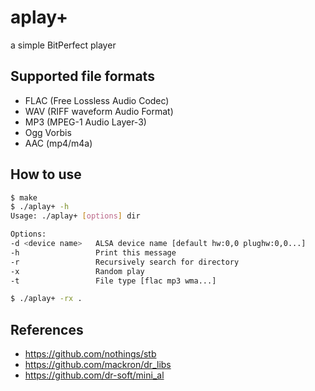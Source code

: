 # aplay+

a simple BitPerfect player

## Supported file formats

- FLAC (Free Lossless Audio Codec)
- WAV (RIFF waveform Audio Format)
- MP3 (MPEG-1 Audio Layer-3)
- Ogg Vorbis
- AAC (mp4/m4a)

## How to use

```bash
$ make
$ ./aplay+ -h
Usage: ./aplay+ [options] dir

Options:
-d <device name>   ALSA device name [default hw:0,0 plughw:0,0...]
-h                 Print this message
-r                 Recursively search for directory
-x                 Random play
-t                 File type [flac mp3 wma...]

$ ./aplay+ -rx .
```

## References

- https://github.com/nothings/stb
- https://github.com/mackron/dr_libs
- https://github.com/dr-soft/mini_al
